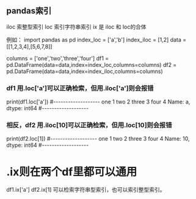 ## pandas索引

iloc 索整型索引
loc 索引字符串索引
ix 是 iloc 和 loc的合体

例如：
import pandas as pd
index_loc = ['a','b']
index_iloc = [1,2]
data = [[1,2,3,4],[5,6,7,8]]

columns = ['one','two','three','four']
df1 = pd.DataFrame(data=data,index=index_loc,columns=columns)
df2 = pd.DataFrame(data=data,index=index_iloc,columns=columns)

### df1 用.loc['a']可以正确检索，但用.iloc['a']则会报错





print(df1.loc['a'])
#-------------------
one 1
two 2
three 3
four 4
Name: a, dtype: int64
#-------------------

### 相反，df2 用.iloc[10]可以正确检索，但用.loc[10]则会报错



print(df2.loc[1])
#-------------------
one 1
two 2
three 3
four 4
Name: 10, dtype: int64
#-------------------

# .ix则在两个df里都可以通用
df1.ix['a']
df2.ix[1]
可以检索字符串型索引，也可以索引整型索引。

